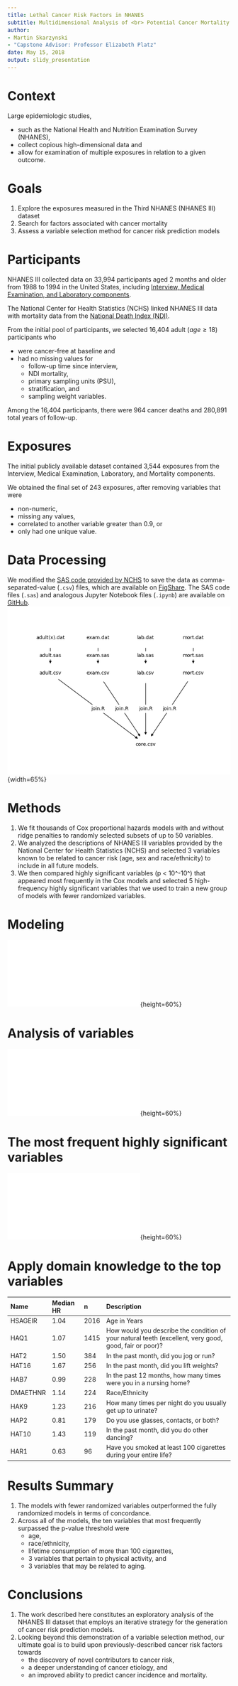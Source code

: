 ```yaml
---
title: Lethal Cancer Risk Factors in NHANES
subtitle: Multidimensional Analysis of <br> Potential Cancer Mortality Risk Factors in the <br> National Health and Nutrition Examination Survey
author:
- Martin Skarzynski
- "Capstone Advisor: Professor Elizabeth Platz"
date: May 15, 2018
output: slidy_presentation
---
```


# Context

Large epidemiologic studies,

- such as the National Health and Nutrition Examination Survey (NHANES),
- collect copious high-dimensional data and
- allow for examination of multiple exposures in relation to a given outcome.

# Goals
1. Explore the exposures measured in the Third NHANES (NHANES III) dataset
2. Search for factors associated with cancer mortality
3. Assess a variable selection method for cancer risk prediction models

# Participants

NHANES III collected data on 33,994 participants aged 2 months and older from 1988 to 1994 in the United States, including [Interview, Medical Examination, and Laboratory components](https://wwwn.cdc.gov/nchs/nhanes/nhanes3/DataFiles.aspx).

The National Center for Health Statistics (NCHS) linked NHANES III data with mortality data from the [National Death Index (NDI)](https://www.cdc.gov/nchs/data-linkage/mortality-public.htm).

From the initial pool of participants, we selected 16,404 adult ($age \geq 18$) participants who

- were cancer-free at baseline and
- had no missing values for
  - follow-up time since interview,
  - NDI mortality,
  - primary sampling units (PSU),
  - stratification, and
  - sampling weight variables.

Among the 16,404 participants, there were 964 cancer deaths and 280,891 total years of follow-up.

# Exposures

The initial publicly available dataset contained 3,544 exposures from the Interview, Medical Examination, Laboratory, and Mortality components.

We obtained the final set of 243 exposures, after removing variables that were

- non-numeric,
- missing any values,
- correlated to another variable greater than 0.9, or
- only had one unique value.

# Data Processing

We modified the [SAS code provided by NCHS](https://wwwn.cdc.gov/nchs/nhanes/nhanes3/DataFiles.aspx) to save the data as comma-separated-value (`.csv`) files, which are available on [FigShare](https://figshare.com/articles/adult_csv/6210263). The SAS code files (`.sas`) and analogous Jupyter Notebook files (`.ipynb`) are available on [GitHub](https://github.com/marskar/nhanes).
![](img/nhanes-data-cleaning.png){width=65%}

# Methods
1. We fit thousands of Cox proportional hazards models with and without ridge penalties to randomly selected subsets of up to 50 variables.
2. We analyzed the descriptions of NHANES III variables provided by the National Center for Health Statistics (NCHS) and selected 3 variables known to be related to cancer risk (age, sex and race/ethnicity) to include in all future models.
3. We then compared highly significant variables (p < 10^-10^) that appeared most frequently in the Cox models and selected 5 high-frequency highly significant variables that we used to train a new group of models with fewer randomized variables.

# Modeling

![Cancer Mortality Risk Prediction Models. \break Each point in the scatter plot represents a Cox proportional hazards model (n = 3789). The sizes of the points are relative to the number of variables (maximum = 50) in each the model, while the shapes correspond to whether ridge penalties were applied (triangle) or not (circle). The colors of points distinguish between models that had 0 (Groups 1A-D; green, cyan, blue, purple), 3 (Group 2; orange) or 8 (Group 3; red) non-randomized predictor variables. Additionally, Group 1 models are further color coded by quadrants based on concordance and Akaike Information Criterion (AIC) values as follows: high-concordance and low-AIC (Group 1A; green), high-concordance and high-AIC (Group 1B; cyan), low-concordance and low-AIC (Group 1C; blue), low-concordance and high-AIC (Group 1D; purple). All Group 3 models have concordance values of 84 or higher (black horizontal line).](index/figure/1-quad-final.pdf){height=60%}

# Analysis of variables

![Lethal Cancer Risk Predictor Variables. \break Each point in the volcano plot represents a predictor variable (n = 98787) from a Cox proportional hazards model (n = 3789) trained on NHANES III data. Variables are considered to be highly significant when their negative log10 p-values (y-axis) are above 10 (black horizontal line), regardless of their log2 hazard ratios (x-axis). The shapes of points correspond to whether ridge penalties were applied (triangle) or not (circle). The colors of points describe the model each variable come from as in Figure 1.](index/figure/2-volcano-final.pdf){height=60%}

# The most frequent highly significant variables

![Highly Significant Predictor Variable Frequency. \break Each bar represents the number of times (x-axis) a variables (y-axis) appeared in the 3789 Cox proportional hazards models. The colors of bars correspond to the proportion of variables that orginiated from each of the four Group 1 subgroups (Groups 1A-D; green, cyan, blue, purple) and the subsequent iterations (Groups 2-3; orange, red), as in Figures 1 and 2.](index/figure/3-varbar-final.pdf){height=60%}

# Apply domain knowledge to the top variables

|Name     | Median HR|    n|  Description |
|:--------|:---------|:----|:-------------|
|HSAGEIR  |      1.04| 2016| Age in Years |
|HAQ1     |      1.07| 1415| How would you describe the condition of your natural teeth (excellent, very good, good, fair or poor)? |
|HAT2     |      1.50|  384| In the past month, did you jog or run? |
|HAT16    |      1.67|  256| In the past month, did you lift weights? |
|HAB7     |      0.99|  228| In the past 12 months, how many times were you in a nursing home? |
|DMAETHNR |      1.14|  224| Race/Ethnicity |
|HAK9     |      1.23|  216| How many times per night do you usually get up to urinate? |
|HAP2     |      0.81|  179| Do you use glasses, contacts, or both? |
|HAT10    |      1.43|  119| In the past month, did you do other dancing? |
|HAR1     |      0.63|   96| Have you smoked at least 100 cigarettes during your entire life? |

# Results Summary
1. The models with fewer randomized variables outperformed the fully randomized models in terms of concordance.
2. Across all of the models, the ten variables that most frequently surpassed the p-value threshold were
   - age,
   - race/ethnicity,
   - lifetime consumption of more than 100 cigarettes,
   - 3 variables that pertain to physical activity, and
   - 3 variables that may be related to aging.

# Conclusions
1. The work described here constitutes an exploratory analysis of the NHANES III dataset that employs an iterative strategy for the generation of cancer risk prediction models.
2. Looking beyond this demonstration of a variable selection method, our ultimate goal is to build upon previously-described cancer risk factors towards
   - the discovery of novel contributors to cancer risk,
   - a deeper understanding of cancer etiology, and
   - an improved ability to predict cancer incidence and mortality.
